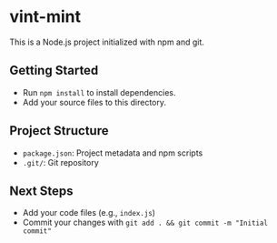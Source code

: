 # vint-mint

This is a Node.js project initialized with npm and git.

## Getting Started

- Run `npm install` to install dependencies.
- Add your source files to this directory.

## Project Structure
- `package.json`: Project metadata and npm scripts
- `.git/`: Git repository

## Next Steps
- Add your code files (e.g., `index.js`)
- Commit your changes with `git add . && git commit -m "Initial commit"`
